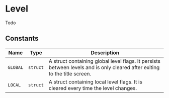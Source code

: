 # Level

Todo

## Constants

| Name | Type | Description |
| ---- | ---- | ----------- |
| `GLOBAL` | `struct` | A struct containing global level flags. It persists between levels and is only cleared after exiting to the title screen. |
| `LOCAL` | `struct` | A struct containing local level flags. It is cleared every time the level changes. |